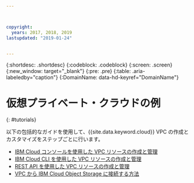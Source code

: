```yaml
---



copyright:
  years: 2017, 2018, 2019
lastupdated: "2019-01-24"


---
```


{:shortdesc: .shortdesc}
{:codeblock: .codeblock}
{:screen: .screen}
{:new_window: target="_blank"}
{:pre: .pre}
{:table: .aria-labeledby="caption"}
{:DomainName: data-hd-keyref="DomainName"}

# 仮想プライベート・クラウドの例
{: #tutorials}

以下の包括的なガイドを使用して、{{site.data.keyword.cloud}} VPC の作成とカスタマイズをステップごとに行います。

* [IBM Cloud コンソールを使用した VPC リソースの作成と管理](http://{DomainName}/docs/infrastructure/vpc?topic=vpc-creating-a-vpc-using-the-ibm-cloud-console)
* [IBM Cloud CLI を使用した VPC リソースの作成と管理](http://{DomainName}/docs/infrastructure/vpc?topic=vpc-creating-a-vpc-using-the-ibm-cloud-cli)
* [REST API を使用した VPC リソースの作成と管理](http://{DomainName}/docs/infrastructure/vpc?topic=vpc-creating-a-vpc-using-the-rest-apis)
* [VPC から IBM Cloud Object Storage に接続する方法](http://{DomainName}/docs/infrastructure/vpc?topic=vpc-connecting-to-ibm-cloud-object-storage-from-a-vpc)
 
   
